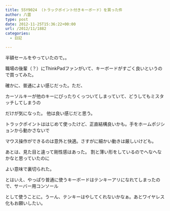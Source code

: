 ```yaml
---
title: 55Y9024 （トラックポイント付きキーボード）を買った件
author: 八雲
type: post
date: 2012-11-25T15:36:22+00:00
url: /2012/11/1882
categories:
  - 日記

---
```

半額セールをやっていたので。。
  
職場の後輩（？）にThinkPadファンがいて、キーボードがすごく良いというので買ってみた。
  
確かに、普通によい感じだった。ただ、
  
カーソルキーが他のキーにぴったりくっついてしまっていて、どうしてもミスタッチしてしまうの
  
だけが気になった。 他は良い感じだと思う。
  
トラックポイントははじめて使ったけど、正直結構良いかも。手をホームポジションから動かさないで
  
マウス操作ができるのは意外と快適。さすがに細かい動きは厳しいけども。

あとは、見た目と違って剛性感はあった。 割と薄い形をしているのでへなへなかなと思っていたのに
  
よい意味で裏切られた。

とはいえ、やっぱり普通に使うキーボードはテンキーアリになれてしまったので、サーバー用コンソール
  
として使うことに。うーん、テンキーはやしてくれないかなぁ。あとワイヤレス化もお願いしたい。